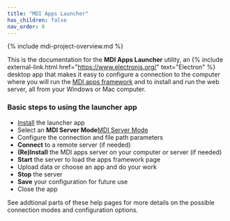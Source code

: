 ```yaml
---
title: "MDI Apps Launcher"
has_children: false
nav_order: 0
---
```


{% include mdi-project-overview.md %} 

This is the documentation for the **MDI Apps Launcher** utility,
an 
{% include external-link.html href="https://www.electronjs.org/" text="Electron" %}
desktop app that makes it easy to configure a connection to the computer
where you will run the
[MDI apps framework](/mdi-apps-framework)
and to install and run the web server, all from your Windows or Mac computer.

### Basic steps to using the launcher app

- [Install](installation) the launcher app
- Select an **MDI Server Mode**[MDI Server Mode](server_modes)
- Configure the connection and file path parameters
- **Connect** to a remote server (if needed)
- **(Re)Install** the MDI apps server on your computer or server (if needed)
- **Start** the server to load the apps framework page
- Upload data or choose an app and do your work
- **Stop** the server
- **Save** your configuration for future use
- Close the app

See addtional parts of these help pages for more details
on the possible connection modes and configuration options.
